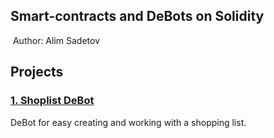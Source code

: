 ## Smart-contracts and DeBots on Solidity
​
Author: Alim Sadetov
​

## Projects

### [1. Shoplist DeBot](./shoplist)
DeBot for easy creating and working with a shopping list.

